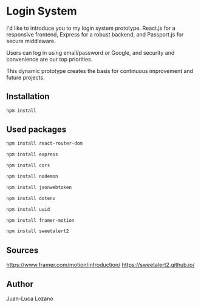 # Login System

I'd like to introduce you to my login system prototype.
React.js for a responsive frontend, Express for a robust backend, and Passport.js for secure middleware.

Users can log in using email/password or Google, and security and convenience are our top priorities.

This dynamic prototype creates the basis for continuous improvement and future projects.

## Installation

```bash
npm install
```

## Used packages

```bash
npm install react-router-dom
```
```bash
npm install express
```

```bash
npm install cors
```

```bash
npm install nodemon
```

```bash
npm install jsonwebtoken
```

```bash
npm install dotenv
```

```bash
npm install uuid
```

```bash
npm install framer-motion
```

```bash
npm install sweetalert2
```
## Sources
https://www.framer.com/motion/introduction/
https://sweetalert2.github.io/

## Author
Juan-Luca Lozano
